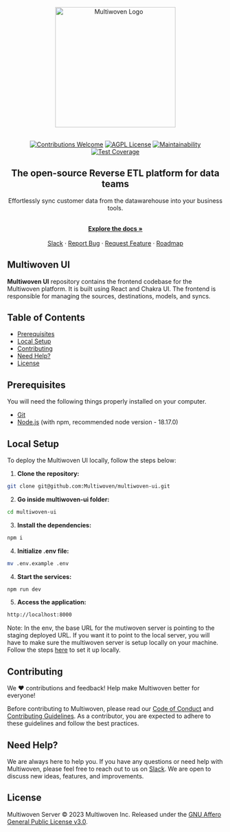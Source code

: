 <div align="center">
  <a href="https://multiwoven.com?utm_source=github" target="_blank">
    <img alt="Multiwoven Logo" src="https://framerusercontent.com/images/QI2W5kDjl2HGKnAISsV9WVxcR0I.png?scale-down-to=512" width="280"/>
  </a>
</div>

<br/>

<p align="center">
   <a href="https://github.com/Multiwoven/multiwoven"><img src="https://img.shields.io/badge/Contributions-welcome-brightgreen.svg" alt="Contributions Welcome"></a>
   <a href="https://github.com/Multiwoven/multiwoven-server/blob/main/LICENSE"><img src="https://img.shields.io/badge/license-AGPL-blue.svg" alt="AGPL License"></a>
  <a href="https://codeclimate.com/repos/657bb07835753500df74ff6a/maintainability"><img src="https://api.codeclimate.com/v1/badges/5f5a5f94f8c86a1fb02b/maintainability" alt="Maintainability"></a>
  <a href="https://codeclimate.com/repos/657bb07835753500df74ff6a/test_coverage"><img src="https://api.codeclimate.com/v1/badges/5f5a5f94f8c86a1fb02b/test_coverage" alt="Test Coverage"></a>
</p>

<h2 align="center">The open-source Reverse ETL platform for data teams</h2>

<div align="center">Effortlessly sync customer data from the datawarehouse into your business tools.</div>

<p align="center">
    <br />
    <a href="https://docs.multiwoven.com" rel=""><strong>Explore the docs »</strong></a>
    <br />
  <br/>
  <a href="https://join.slack.com/t/multiwoven/shared_invite/zt-2bnjye26u-~lu_FFOMLpChOYxvovep7g">Slack</a>
    ·
    <a href="https://github.com/Multiwoven/multiwoven-ui/issues/new">Report Bug</a>
    ·
    <a href="https://github.com/Multiwoven/multiwoven-ui/issues/new">Request Feature</a>
    ·
    <a href="https://github.com/orgs/Multiwoven/projects/4">Roadmap</a>
</p>

## Multiwoven UI

**Multiwoven UI** repository contains the frontend codebase for the Multiwoven platform. It is built using React and Chakra UI. The frontend is responsible for managing the sources, destinations, models, and syncs.

## Table of Contents

- [Prerequisites](#prerequisites)
- [Local Setup](#local-setup)
- [Contributing](#contributing)
- [Need Help?](#need-help)
- [License](#license)

## Prerequisites

You will need the following things properly installed on your computer.

- [Git](https://git-scm.com/)
- [Node.js](https://nodejs.org/) (with npm, recommended node version - 18.17.0)

## Local Setup

To deploy the Multiwoven UI locally, follow the steps below:

1. **Clone the repository:**

```bash
git clone git@github.com:Multiwoven/multiwoven-ui.git
```

2. **Go inside multiwoven-ui folder:**

```bash
cd multiwoven-ui
```

3. **Install the dependencies:**

```bash
npm i
```

4. **Initialize .env file:**

```bash
mv .env.example .env
```

4. **Start the services:**

```bash
npm run dev
```

5. **Access the application:**

```bash
http://localhost:8000
```

Note: In the env, the base URL for the mutiwoven server is pointing to the staging deployed URL. If you want it to point to the local server, you will have to make sure the multiwoven server is setup locally on your machine.
Follow the steps [here](https://github.com/Multiwoven/multiwoven-server/tree/main?tab=readme-ov-file#local-setup) to set it up locally.

## Contributing

We ❤️ contributions and feedback! Help make Multiwoven better for everyone!

Before contributing to Multiwoven, please read our [Code of Conduct](https://github.com/Multiwoven/multiwoven/blob/main/CODE_OF_CONDUCT.md) and [Contributing Guidelines](https://github.com/Multiwoven/multiwoven-ui/blob/main/CONTRIBUTING.md). As a contributor, you are expected to adhere to these guidelines and follow the best practices.

## Need Help?

We are always here to help you. If you have any questions or need help with Multiwoven, please feel free to reach out to us on [Slack](https://join.slack.com/t/multiwoven/shared_invite/zt-2bnjye26u-~lu_FFOMLpChOYxvovep7g). We are open to discuss new ideas, features, and improvements.

## License

Multiwoven Server © 2023 Multiwoven Inc. Released under the [GNU Affero General Public License v3.0](https://github.com/Multiwoven/multiwoven/blob/main/LICENSE).
